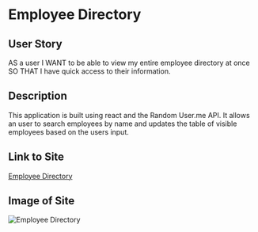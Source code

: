 # Employee Directory

## User Story

AS a user
I WANT to be able to view my entire employee directory at once 
SO THAT I have quick access to their information.

## Description
This application is built using react and the Random User.me API. It allows 
an user to search employees by name and updates the table of visible employees 
based on the users input. 

## Link to Site

[Employee Directory](https://crjones7.github.io/react-employeeDirectory/)

## Image of Site

![Employee Directory](employeeDirectory.png)
